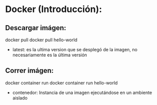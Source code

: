 # Docker (Introducción):

## Descargar imágen:
docker pull <nombre-imagen>
docker pull hello-world

* latest: es la ultima version que se desplegó de la imagen, no necesariamente es la última versión

## Correr imágen:
docker container run <nombre-imagen>
docker container run hello-world

* contenedor: Instancia de una imagen ejecutándose en un ambiente aislado
